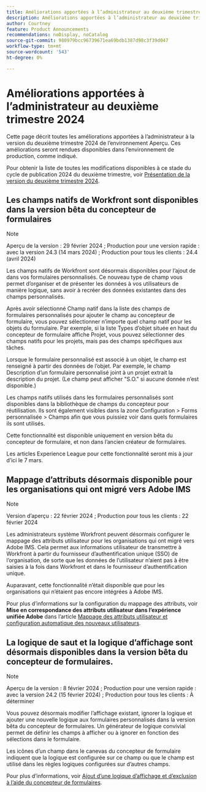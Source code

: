 ```yaml
---
title: Améliorations apportées à l’administrateur au deuxième trimestre 2024
description: Améliorations apportées à l’administrateur au deuxième trimestre 2024
author: Courtney
feature: Product Announcements
recommendations: noDisplay, noCatalog
source-git-commit: 980979bcc96739671ea69bdb1387d98c3f39d047
workflow-type: tm+mt
source-wordcount: '543'
ht-degree: 0%

---
```


# Améliorations apportées à l’administrateur au deuxième trimestre 2024

Cette page décrit toutes les améliorations apportées à l’administrateur à la version du deuxième trimestre 2024 de l’environnement Aperçu. Ces améliorations seront rendues disponibles dans l’environnement de production, comme indiqué.

Pour obtenir la liste de toutes les modifications disponibles à ce stade du cycle de publication 2024 du deuxième trimestre, voir [Présentation de la version du deuxième trimestre 2024](/help/quicksilver/product-announcements/product-releases/24-q2-release-activity/24-q2-release-overview.md).

## Les champs natifs de Workfront sont disponibles dans la version bêta du concepteur de formulaires

>[!NOTE]
>
>Aperçu de la version : 29 février 2024 ; Production pour une version rapide : avec la version 24.3 (14 mars 2024) ; Production pour tous les clients : 24.4 (avril 2024)

Les champs natifs de Workfront sont désormais disponibles pour l’ajout de dans vos formulaires personnalisés. Ce nouveau type de champ vous permet d’organiser et de présenter les données à vos utilisateurs de manière logique, sans avoir à recréer des données existantes dans des champs personnalisés.

Après avoir sélectionné Champ natif dans la liste des champs de formulaires personnalisés pour ajouter le champ au concepteur de formulaire, vous pouvez sélectionner n’importe quel champ natif pour les objets du formulaire. Par exemple, si la liste Types d’objet située en haut du concepteur de formulaire affiche Projet, vous pouvez sélectionner des champs natifs pour les projets, mais pas des champs spécifiques aux tâches.

Lorsque le formulaire personnalisé est associé à un objet, le champ est renseigné à partir des données de l’objet. Par exemple, le champ Description d’un formulaire personnalisé joint à un projet extrait la description du projet. (Le champ peut afficher &quot;S.O.&quot; si aucune donnée n’est disponible.)

Les champs natifs utilisés dans les formulaires personnalisés sont disponibles dans la bibliothèque de champs du concepteur pour réutilisation. Ils sont également visibles dans la zone Configuration > Forms personnalisée > Champs afin que vous puissiez voir dans quels formulaires ils sont utilisés.

Cette fonctionnalité est disponible uniquement en version bêta du concepteur de formulaire, et non dans l’ancien créateur de formulaires.

Les articles Experience League pour cette fonctionnalité seront mis à jour d’ici le 7 mars.

## Mappage d’attributs désormais disponible pour les organisations qui ont migré vers Adobe IMS

>[!NOTE]
>
>Version d’aperçu : 22 février 2024 ; Production pour tous les clients : 22 février 2024

Les administrateurs système Workfront peuvent désormais configurer le mappage des attributs utilisateur pour les organisations qui ont migré vers Adobe IMS. Cela permet aux informations utilisateur de transmettre à Workfront à partir du fournisseur d’authentification unique (SSO) de l’organisation, de sorte que les données de l’utilisateur n’aient pas à être saisies à la fois dans Workfront et dans le fournisseur d’authentification unique.

Auparavant, cette fonctionnalité n’était disponible que pour les organisations qui n’étaient pas encore intégrées à Adobe IMS.

Pour plus d’informations sur la configuration du mappage des attributs, voir **Mise en correspondance des attributs utilisateur dans l’expérience unifiée Adobe** dans l’article [Mappage des attributs utilisateur et configuration automatique des nouveaux utilisateurs](/help/quicksilver/administration-and-setup/add-users/create-and-manage-users/map-user-attributes.md).

## La logique de saut et la logique d’affichage sont désormais disponibles dans la version bêta du concepteur de formulaires.

>[!NOTE]
>
>Aperçu de la version : 8 février 2024 ; Production pour une version rapide : avec la version 24.2 (15 février 2024) ; Production pour tous les clients : À déterminer

Vous pouvez désormais modifier l’affichage existant, ignorer la logique et ajouter une nouvelle logique aux formulaires personnalisés dans la version bêta du concepteur de formulaires. Un générateur de logique convivial permet de définir les champs à afficher ou à ignorer en fonction des sélections dans le formulaire.

Les icônes d’un champ dans le canevas du concepteur de formulaire indiquent que la logique est configurée sur ce champ ou que le champ est utilisé dans les règles logiques configurées sur d’autres champs.

Pour plus d’informations, voir [Ajout d’une logique d’affichage et d’exclusion à l’aide du concepteur de formulaires](/help/quicksilver/administration-and-setup/customize-workfront/create-manage-custom-forms/form-designer/design-a-form/display-skip-logic-form-designer.md).